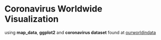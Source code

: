 # Coronavirus Worldwide Visualization 

using **map_data**, **ggplot2** and **coronavirus dataset** found at [ourworldindata](https://ourworldindata.org/coronavirus-source-data)

